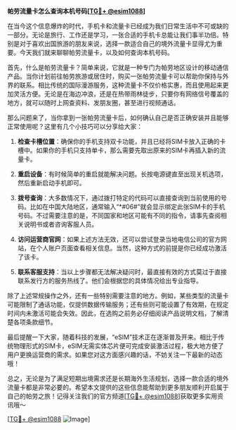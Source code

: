 **帕劳流量卡怎么查询本机号码[[TG💪+ @esim1088](https://t.me/s/esim1088)]**

在当今这个信息爆炸的时代，手机卡和流量卡已经成为我们日常生活中不可或缺的一部分。无论是旅行、工作还是学习，一张合适的手机卡总能让我们事半功倍。特别是对于喜欢出国旅游的朋友来说，选择一款适合自己的境外流量卡显得尤为重要。今天我们就来聊聊帕劳流量卡，以及如何查询本机号码。

首先，什么是帕劳流量卡？简单来说，它就是一种专门为帕劳地区设计的移动通信产品。当你计划前往帕劳旅游或居住时，购买一张帕劳流量卡可以帮助你保持与外界的联系。相比传统的国际漫游服务，这种流量卡不仅价格实惠，而且使用起来更加灵活方便。无论是在海边冲浪，还是在热带雨林徒步，只要你有网络信号覆盖的地方，就可以随时上网查资料、发朋友圈，甚至进行视频通话。

那么问题来了，当你拿到一张帕劳流量卡后，如何确认自己是否正确安装并且能够正常使用呢？这里有几个小技巧可以分享给大家：

1. **检查卡槽位置**：确保你的手机支持双卡功能，并且已经将SIM卡放入正确的卡槽中。如果你的手机只支持单卡，那么需要先取出原来的SIM卡再插入新的流量卡。

2. **重启设备**：有时候简单的重启就能解决问题。长按电源键直至出现关机选项，然后重新启动手机即可。

3. **拨号查询**：大多数情况下，通过拨打特定的代码可以直接查询到当前使用的号码。比如在中国大陆地区，通常输入“*#06#”就会显示绑定此张SIM卡的手机号码。不过需要注意的是，不同国家和地区可能有不同的指令，请事先查阅相关说明书或者咨询客服人员。

4. **访问运营商官网**：如果上述方法无效，还可以尝试登录当地电信公司的官方网站，在个人账户页面查看相关信息。当然，这种方式的前提是你已经成功激活了该卡。

5. **联系客服支持**：当以上步骤都无法解决疑问时，最直接有效的方式莫过于直接联系发行方的服务热线了。他们会根据您的具体情况给出专业指导。

除了上述常规操作之外，还有一些特别需要注意的地方。例如，某些类型的流量卡可能限制了通话功能，仅提供数据传输服务；还有些则可能设置了有效期，在规定时间内未激活可能会失效。因此，在选购之前务必仔细阅读产品说明文档，了解清楚各项条款细节。

最后提醒一下大家，随着科技的发展，“eSIM”技术正在逐渐普及开来。相比于传统物理形式的SIM卡，eSIM无需实体芯片便可完成安装激活过程，极大地方便了用户更换运营商的需求。如果您对这方面感兴趣的话，不妨关注一下最新的动态哦！

总之，无论是为了满足短期出境需求还是长期海外生活规划，选择一款合适的境外流量卡都是非常必要的。希望本文提供的这些信息能帮助到更多朋友顺利开启属于自己的帕劳之旅！记得关注我们的官方频道[[TG💪+ @esim1088](https://t.me/s/esim1088)]获取更多实用资讯哦～ 

[[TG💪+ @esim1088](https://t.me/s/esim1088) ![Image](https://i.postimg.cc/4NQfJmqS/Snipaste-2025-05-13-00-14-12.png)]